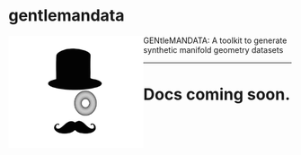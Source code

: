 # gentlemandata
  <img align="left" width="240" height="200" src="logo/GentlemanData.png">
  GENtleMANDATA: A toolkit to generate synthetic manifold geometry datasets 

---

# Docs coming soon.
